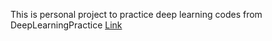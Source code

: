 This is personal project to practice deep learning codes from DeepLearningPractice [Link](http://deeplearning.net/tutorial/)